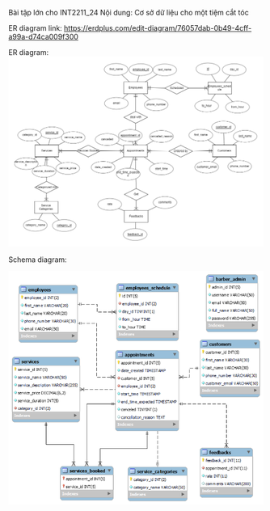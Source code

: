 Bài tập lớn cho INT2211_24
Nội dung: Cơ sở dữ liệu cho một tiệm cắt tóc

ER diagram link: https://erdplus.com/edit-diagram/76057dab-0b49-4cff-a99a-d74ca009f300

ER diagram:
![alt text](ER/ER_diagram.png)


Schema diagram:

![alt text](Schema/Schema_diagram.png)
